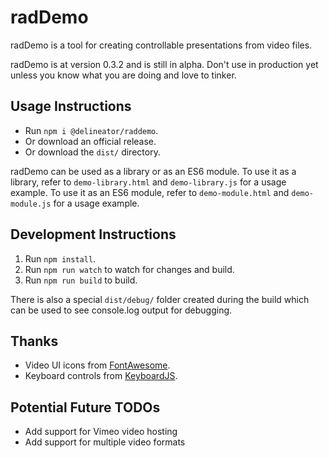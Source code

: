 # radDemo
radDemo is a tool for creating controllable presentations from video files.

radDemo is at version 0.3.2 and is still in alpha. Don't use in production yet unless you know what you are doing and
love to tinker.

## Usage Instructions

- Run `npm i @delineator/raddemo`.
- Or download an official release.
- Or download the `dist/` directory.

radDemo can be used as a library or as an ES6 module. To use it as a library, refer to `demo-library.html` and
`demo-library.js` for a usage example. To use it as an ES6 module, refer to `demo-module.html` and `demo-module.js` for
a usage example.

## Development Instructions

1. Run `npm install`.
2. Run `npm run watch` to watch for changes and build.
3. Run `npm run build` to build.

There is also a special `dist/debug/` folder created during the build which can be used to see console.log output
for debugging.

## Thanks

- Video UI icons from [FontAwesome](https://github.com/FortAwesome/Font-Awesome).
- Keyboard controls from [KeyboardJS](https://github.com/RobertWHurst/KeyboardJS).

## Potential Future TODOs
- Add support for Vimeo video hosting
- Add support for multiple video formats